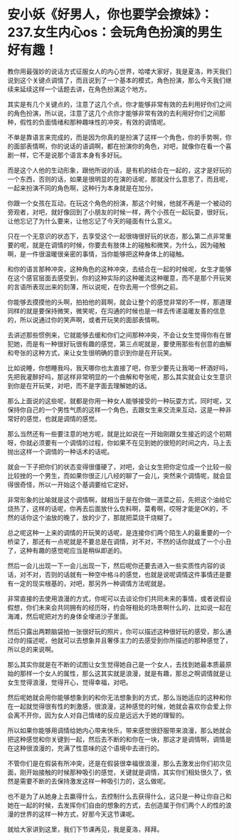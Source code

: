# 安小妖《好男人，你也要学会撩妹》：237.女生内心os：会玩角色扮演的男生好有趣！

教你用最强妙的说话方式征服女人的内心世界，哈喽大家好，我是夏洛，昨天我们说到这个关键点调情了，而且说到了一个基本的模式，角色扮演，那么今天我们继续来延续这样一个话题去讲，在角色扮演这个地方。

其实是有几个关键点的，注意了这几个点，你才能够非常有效的去利用好你们之间的角色扮演，所以说，注意了这几个点你才能够非常有效的去利用好你们之间那种，假性的负面情绪和那种趣味性的冲突，有效的调情呢。

不单是靠语言来完成的，而是因为你真的是扮演了这样一个角色，你的手势啊，你的面部表情啊，你的说话的语调啊，都在扮演你的角色，对吧，就像你在看一个喜剧一样，它不是说那个语言本身有多好玩。

而是这个人他的生动形象，跟他所说的话，是有机的结合在一起的，这才是好玩的一个东西，否则的话，如果是很明显的在演的话呢，那就没什么意思了，而且呢，一起来扮演不同的角色啊，这种行为本身就是在加分。

你跟一个女孩在互动，在玩这个角色的扮演，那这个时候，他就不再是一个被动的旁观者，对吧，就好像回到了小朋友的时候一样，两个小孩在一起玩耍，很好玩，让他忘记了为什么要来，让他忘记了今天的碰面有什么意义。

只在一个无意识的状态下，去享受这个一起很嗨很好玩的状态，那么第二点非常重要的呢，就是在调情的时候，你要去有肢体上的碰触和微笑，为什么，因为碰触啊，是一件很温暖很亲密的事情，当你能够把这种身体上的碰触。

和你的语言那种冲突，这种角色的这种冲突，去结合在一起的时候呢，女生才能够在这个感官层面去感受到，你的这种实际的这种暖流这种暖意，而不是那个开玩笑的言语所表现出来的刻薄，所以说呢，在你去用一个惯例之前。

你能够去摸摸他的头啊，拍拍他的肩啊，就会让整个的感觉非常的不一样，那道理同样的就是要保持微笑，微笑呢，在沟通的时候也是一样去传递温暖友善的信息的，所以说通过你的笑声啊，或者开玩笑的面部表情啊。

去讲述那些惯例来，它就能够去缓和你们之间那种冲突，不会让女生觉得你有在冒犯她，而是有一种很好玩很有趣的感觉，第三点呢就是，要使用那些有创意的曲解和夸张的这种方式，来让女生很明确的意识到你是在开玩笑。

比如说睡，你想睡我吗，我天哪你也太直接了吧，你至少要先让我喝一杯酒好吗，先把我灌醉好吗，那这样非常明显的一个曲解和夸张呢，那么其实就会让女生意识到你是在开玩笑，对吧，而不是字面去理解她的话。

那么上面说的这些呢，就都是你用一种女人能够接受的一种玩耍方式，同时呢，又保持你自己的一个男性气质的这样一个角色，去跟女生来交流来互动，这是一种非常好的感觉，也就是调情的感觉。

那么当然还有一些要注意的地方呢，就是比如说在一开始刚跟女生接近的这个初期呀，你就必须要有一个调情的过程，你如果不在见到她的很短的时间之内，马上去抛出这样一个调情的一种话术的话呢。

就会一下子把你们的状态变得很僵硬了，对吧，会让女生把你定位成一个比较一般比较挫的一个男生，而如果你很正儿八经的聊了一会儿，突然来个调情呢，就会显得很奇怪，所以一开始这个基调要给它定好。

非常形象的比喻就是这个调情啊，就相当于是在你做一道菜之前，先把这个油给它烧热了，这样的话呢，你再去后面放什么佐料啊，菜肴啊，哎呀才能是OK的，不然的话你这个油放的晚了，放的少了，那就把菜烧干烧糊了。

总之呢这种一上来的调情的开玩笑的话呢，是连接你们两个陌生人的最重要的一个桥梁了，那还有一点呢就是不要总是在调情，对不对，不然的话你就成了一个小丑了，这种有趣的感觉呢应当是稍纵即逝的。

然后一会儿出现一下一会儿出现一下，然后呢你还要去进入一些实质性内容的谈话，对不对，否则的话就有一种空中格斗的感觉，也就是说呢调情这件事情还是要有一定的现实根基的，对吧，那另外一种调情方法呢就是。

非常直接的去使用浪漫的方式，你呢可以去谈论你们共同未来的事情，或者说假设假想，你们未来会共同拥有的经历呀，约会呀相处的场景啊什么的，比如说一起在海滩，然后呢把对方的身体全埋进沙子里面。

然后只露出两颗脑袋拍一张很好玩的照片，你可以描述这种很好玩的感受，那么通过你的描述呢，他就可以去想象并且奢侈主力的去感受到你所描述的那种感觉了，所以总的来说啊。

那么其实你就是在不断的试图让女生觉得她自己是一个女人，去找到她最本质最原始的那样一个女人的属性，那么这其实就是浪漫，就是有趣，那总之啊调情就是让女生觉得浪漫，觉得开心，觉得幸福，对吧。

然后呢她就会用你能够想象到的和你无法想象到的方式，那么当她适应的这种和你在一起就觉得很有性的刺激感，很浪漫，这种感觉的时候，她就会喜欢你会爱上你会离不开你，因为女人对自己情绪的反应是远远大于她的理智的。

所以如果你能够用调情给她内心带来快乐，带来感觉很舒服带来浪漫，那么她就会把这种感觉和你关键到一起，然后去不断的和你在一块，那这才是调情啊，调情是在这种很浪漫的，充满了性意味的这个语境中去进行的。

不管你们是在假装有所冲突，还是在假装很幸福很浪漫，那么去激发出你们初次见面，刚开始接触的时候那种吸引的感觉，关键就是调情，其实你们相处很久了，依然是需要不断的去保持激发这样一种吸引力的，这么做呢。

也不是为了从她身上去赢得什么，去控制什么去获得什么，这只是一种让你自己和她在一起的时候，去发挥你们自由的想象的方式，去创造属于你们两个人的性的浪漫的世界的这样一种方式，好那今天这节课呢。

就给大家讲到这里，我们下节课再见，我是夏洛，拜拜。
